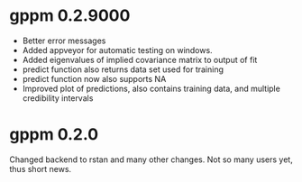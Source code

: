 # gppm 0.2.9000
* Better error messages
* Added appveyor for automatic testing on windows.
* Added eigenvalues of implied covariance matrix to output of fit
* predict function also returns data set used for training
* predict function now also supports NA
* Improved plot of predictions, also contains training data, and multiple credibility intervals

# gppm 0.2.0
Changed backend to rstan and many other changes. Not so many users yet, thus short news.
